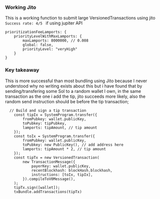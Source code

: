 ### Working Jito 
This is a working function to submit large VersionedTransactions using jito<br>
```Success rate: 4/5 ```
if using jupiter API
``` 
prioritizationFeeLamports: {
    priorityLevelWithMaxLamports: {
        maxLamports: 8000000, // 0.008
        global: false,
        priorityLevel: "veryHigh"
    }
}
```
### Key takeaway
This is more successful than most bundling using Jito because I never understood why no writing exists about this but i have found that by sending/transfering some Sol to a random wallet I own, in the same transaction as the one i add the tip, jito succeeds more likely, also the random send instruction should be before the tip transaction;
```
  // Build and sign a tip transaction
    const tipIx = SystemProgram.transfer({
        fromPubkey: wallet.publicKey,
        toPubkey: tipPubkey,
        lamports: tipAmount, // tip amount
    });
    const toIx = SystemProgram.transfer({
        fromPubkey: wallet.publicKey,
        toPubkey: new PublicKey(), // add address here
        lamports: tipAmount * 2, // tip amount
    });
    const tipTx = new VersionedTransaction(
        new TransactionMessage({
            payerKey: wallet.publicKey,
            recentBlockhash: blockHash.blockhash,
            instructions: [toIx, tipIx],
        }).compileToV0Message(),
    );
    tipTx.sign([wallet]);
    txBundle.addTransactions(tipTx)
```